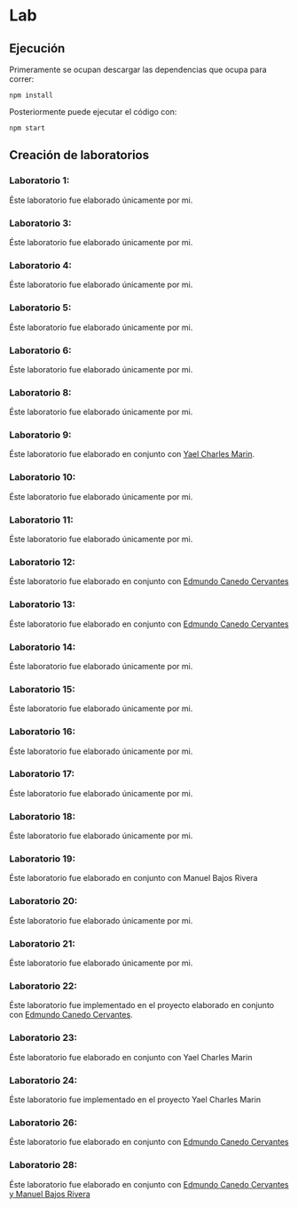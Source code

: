 # Lab

## Ejecución

Primeramente se ocupan descargar las dependencias que ocupa para correr:

```
npm install
```

Posteriormente puede ejecutar el código con:

```
npm start
```

## Creación de laboratorios

### Laboratorio 1:

Éste laboratorio fue elaborado únicamente por mi.

### Laboratorio 3:

Éste laboratorio fue elaborado únicamente por mi.

### Laboratorio 4:

Éste laboratorio fue elaborado únicamente por mi.

### Laboratorio 5:

Éste laboratorio fue elaborado únicamente por mi.

### Laboratorio 6:

Éste laboratorio fue elaborado únicamente por mi.

### Laboratorio 8:

Éste laboratorio fue elaborado únicamente por mi.

### Laboratorio 9:

Éste laboratorio fue elaborado en conjunto con [Yael Charles Marin](https://github.com/YaelChar417/lab1/commit/5afb1ab44d15b74b5ad78a37319acbd8cd22f7eb).

### Laboratorio 10:

Éste laboratorio fue elaborado únicamente por mi.

### Laboratorio 11:

Éste laboratorio fue elaborado únicamente por mi.

### Laboratorio 12:

Éste laboratorio fue elaborado en conjunto con [Edmundo Canedo Cervantes](https://github.com/EdCanCe/This-is-not-a-repo...again/commit/d9347787c15f7913f8a301cf2d317e8bf974a203)

### Laboratorio 13:

Éste laboratorio fue elaborado en conjunto con [Edmundo Canedo Cervantes](https://github.com/EdCanCe/This-is-not-a-repo...again/commit/7d491591becb51f393aaedad998e3adc05c62171)

### Laboratorio 14:

Éste laboratorio fue elaborado únicamente por mi.

### Laboratorio 15:

Éste laboratorio fue elaborado únicamente por mi.

### Laboratorio 16:

Éste laboratorio fue elaborado únicamente por mi.

### Laboratorio 17:

Éste laboratorio fue elaborado únicamente por mi.

### Laboratorio 18:

Éste laboratorio fue elaborado únicamente por mi.

### Laboratorio 19:

Éste laboratorio fue elaborado en conjunto con Manuel Bajos Rivera

### Laboratorio 20:

Éste laboratorio fue elaborado únicamente por mi.

### Laboratorio 21:

Éste laboratorio fue elaborado únicamente por mi.

### Laboratorio 22:

Éste laboratorio fue implementado en el proyecto elaborado en conjunto con [Edmundo Canedo Cervantes](https://github.com/EdCanCe/WorkCells/commit/a7b8a15e70176357f7c517814b51026e73fb183b).

### Laboratorio 23:

Éste laboratorio fue elaborado en conjunto con Yael Charles Marin

### Laboratorio 24:

Éste laboratorio fue implementado en el proyecto Yael Charles Marin

### Laboratorio 26:

Éste laboratorio fue elaborado en conjunto con [Edmundo Canedo Cervantes](https://github.com/EdCanCe/This-is-not-a-repo...again/commit/4a9f7d32f645be385263986363079049aeef48b8)

### Laboratorio 28:

Éste laboratorio fue elaborado en conjunto con [Edmundo Canedo Cervantes y Manuel Bajos Rivera](https://github.com/Manu090704/not_a_repo/commit/b784989962cfd16aadacd2318bad8e8b7100aa6e)

